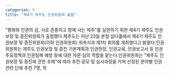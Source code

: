 ```yaml
---
categories: h
title: "제4기 제주도 인권위원회 출범"
---
```

"평화와 인권의 섬, 서로 존중하고 함께 사는 제주"를 실현하기 위한 제4기 제주도 인권보장 및 증진위원회가 출범했다.제주도는 지난 23일 본청 삼다홀에서 제4기 제주도 인권보장 및 증진위원회(이하 인권위원회) 위촉식과 제1차 회의를 개최했다고 밝혔다.인권위원회는 제주도 인권보장 및 증진 기본계획과 인권헌장, 인권교육, 인권보고서 등 인권 주요정책과 인권침해 예방 등에 대한 자문·심의 역할을 맡는다.인권위원회는 "제주도 인권보장 및 증진에 관한 조례"에 따라 추천·공모 및 심사과정을 거쳐 선정된 분야별 인권관련 단체 추천 7명, 학
